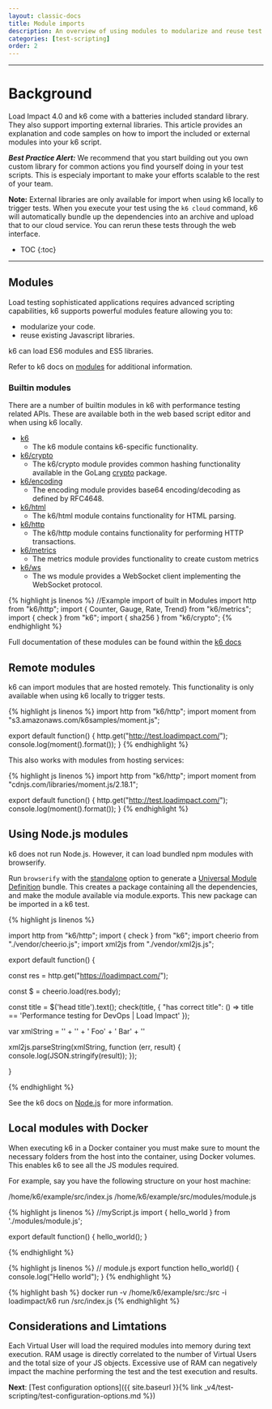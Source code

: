 ```yaml
---
layout: classic-docs
title: Module imports
description: An overview of using modules to modularize and reuse test logic across tests and team members
categories: [test-scripting]
order: 2
---
```


***

<h1>Background</h1>
Load Impact 4.0 and k6 come with a batteries included standard library.  They also support importing external libraries. This article provides an explanation and code samples on how to import the included or external modules into your k6 script.

_**Best Practice Alert:**_ We recommend that you start building out you own custom library for common actions you find yourself doing in your test scripts.  This is especialy important to make your efforts scalable to the rest of your team.

**Note:** External libraries are only available for import when using k6 locally to trigger tests.  When you execute your test using the `k6 cloud` command, k6 will automatically bundle up the dependencies into an archive and upload that to our cloud service.  You can rerun these tests through the web interface.


- TOC
{:toc}

***

## Modules
Load testing sophisticated applications requires advanced scripting capabilities, k6 supports powerful modules feature allowing you to:

- modularize your code.
- reuse existing Javascript libraries.

k6 can load ES6 modules and ES5 libraries.

Refer to k6 docs on [modules](https://docs.k6.io/docs/modules) for additional information.

### Builtin modules
There are a number of builtin modules in k6 with performance testing related APIs.  These are available both in the web based script editor and when using k6 locally.

- [k6](https://docs.k6.io/docs/k6)
  - The k6 module contains k6-specific functionality.
- [k6/crypto](https://docs.k6.io/docs/k6crypto)
  - The k6/crypto module provides common hashing functionality available in the GoLang [crypto](https://golang.org/pkg/crypto/) package.
- [k6/encoding](https://docs.k6.io/docs/k6encoding)
  - The encoding module provides base64 encoding/decoding as defined by RFC4648.
- [k6/html](https://docs.k6.io/docs/k6html)
  - The k6/html module contains functionality for HTML parsing.
- [k6/http](https://docs.k6.io/docs/k6http)
  - The k6/http module contains functionality for performing HTTP transactions.
- [k6/metrics](https://docs.k6.io/docs/k6metrics)
  - The metrics module provides functionality to create custom metrics
- [k6/ws](https://docs.k6.io/docs/k6-websocket-api)
  - The ws module provides a WebSocket client implementing the WebSocket protocol.

{% highlight js linenos %}
//Example import of built in Modules
import http from "k6/http";
import { Counter, Gauge, Rate, Trend} from "k6/metrics";
import { check } from "k6";
import { sha256 } from "k6/crypto";
{% endhighlight %}

Full documentation of these modules can be found within the [k6 docs](https://docs.k6.io/docs/)

## Remote modules

k6 can import modules that are hosted remotely.  This functionality is only available when using k6 locally to trigger tests.

{% highlight js linenos %}
import http from "k6/http";
import moment from "s3.amazonaws.com/k6samples/moment.js";

export default function() {
	http.get("http://test.loadimpact.com/");
	console.log(moment().format());
}
{% endhighlight %}

This also works with modules from hosting services:

{% highlight js linenos %}
import http from "k6/http";
import moment from "cdnjs.com/libraries/moment.js/2.18.1";

export default function() {
	http.get("http://test.loadimpact.com/");
	console.log(moment().format());
}
{% endhighlight %}

## Using Node.js modules

k6 does not run Node.js. However, it can load bundled npm modules with browserify.

Run `browserify` with the [standalone](https://github.com/browserify/browserify-handbook#standalone) option to generate a [Universal Module Definition](http://dontkry.com/posts/code/browserify-and-the-universal-module-definition.html) bundle. This creates a package containing all the dependencies, and make the module available via module.exports. This new package can be imported in a k6 test.

{% highlight js linenos %}

import http from "k6/http";
import { check } from "k6";
import cheerio from "./vendor/cheerio.js";
import xml2js from "./vendor/xml2js.js";


export default function() {

  const res = http.get("https://loadimpact.com/");

  const $ = cheerio.load(res.body);

  const title = $('head title').text();
  check(title, {
    "has correct title": () => title == 'Performance testing for DevOps | Load Impact'
  });


  var xmlString = '<?xml version="1.0" ?>' +
   	'<items xmlns="http://foo.com">' +
   ' <item>Foo</item>' +
   ' <item color="green">Bar</item>' +
   '</items>'

  xml2js.parseString(xmlString, function (err, result) {
      console.log(JSON.stringify(result));
  });

}

{% endhighlight %}

See the k6 docs on [Node.js](https://docs.k6.io/docs/modules#section-npm-modules) for more information.

## Local modules with Docker

When executing k6 in a Docker container you must make sure to mount the necessary folders from the host into the container, using Docker volumes. This enables k6 to see all the JS modules required.

For example, say you have the following structure on your host machine:

/home/k6/example/src/index.js
/home/k6/example/src/modules/module.js

{% highlight js linenos %}
//myScript.js
import { hello_world } from './modules/module.js';

export default function() {
    hello_world();
}

{% endhighlight %}

{% highlight js linenos %}
// module.js
export function hello_world() {
    console.log("Hello world");
}
{% endhighlight %}

{% highlight bash %}
docker run -v /home/k6/example/src:/src -i loadimpact/k6 run /src/index.js
{% endhighlight %}

## Considerations and Limtations
Each Virtual User will load the required modules into memory during text execution. RAM usage is directly correlated to the number of Virtual Users and the total size of your JS objects. Excessive use of RAM can negatively impact the machine performing the test and the test execution and results.


**Next**: [Test configuration options]({{ site.baseurl }}{% link _v4/test-scripting/test-configuration-options.md %})
